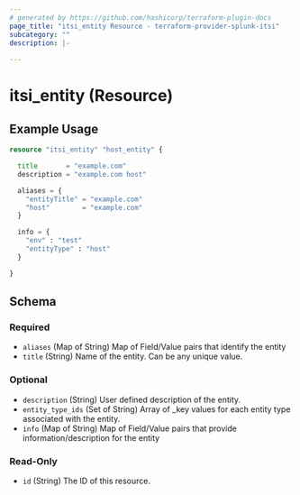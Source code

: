 ```yaml
---
# generated by https://github.com/hashicorp/terraform-plugin-docs
page_title: "itsi_entity Resource - terraform-provider-splunk-itsi"
subcategory: ""
description: |-
  
---
```


# itsi_entity (Resource)



## Example Usage

```terraform
resource "itsi_entity" "host_entity" {

  title       = "example.com"
  description = "example.com host"

  aliases = {
    "entityTitle" = "example.com"
    "host"        = "example.com"
  }

  info = {
    "env" : "test"
    "entityType" : "host"
  }

}
```

<!-- schema generated by tfplugindocs -->
## Schema

### Required

- `aliases` (Map of String) Map of Field/Value pairs that identify the entity
- `title` (String) Name of the entity. Can be any unique value.

### Optional

- `description` (String) User defined description of the entity.
- `entity_type_ids` (Set of String) Array of _key values for each entity type associated with the entity.
- `info` (Map of String) Map of Field/Value pairs that provide information/description for the entity

### Read-Only

- `id` (String) The ID of this resource.


